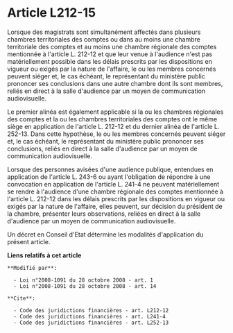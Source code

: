 # Article L212-15

Lorsque des magistrats sont simultanément affectés dans plusieurs chambres territoriales des comptes ou dans au moins une
chambre territoriale des comptes et au moins une chambre régionale des comptes mentionnée à l'article L. 212-12 et que leur
venue à l'audience n'est pas matériellement possible dans les délais prescrits par les dispositions en vigueur ou exigés par
la nature de l'affaire, le ou les membres concernés peuvent siéger et, le cas échéant, le représentant du ministère public
prononcer ses conclusions dans une autre chambre dont ils sont membres, reliés en direct à la salle d'audience par un moyen
de communication audiovisuelle. 

Le premier alinéa est également applicable si la ou les chambres régionales des comptes et la ou les chambres territoriales
des comptes ont le même siège en application de l'article L. 212-12 et du dernier alinéa de l'article L. 252-13. Dans cette
hypothèse, le ou les membres concernés peuvent siéger et, le cas échéant, le représentant du ministère public prononcer ses
conclusions, reliés en direct à la salle d'audience par un moyen de communication audiovisuelle. 

Lorsque des personnes avisées d'une audience publique, entendues en application de l'article L. 243-6 ou ayant l'obligation
de répondre à une convocation en application de l'article L. 241-4 ne peuvent matériellement se rendre à l'audience d'une
chambre régionale des comptes mentionnée à l'article L. 212-12 dans les délais prescrits par les dispositions en vigueur ou
exigés par la nature de l'affaire, elles peuvent, sur décision du président de la chambre, présenter leurs observations,
reliées en direct à la salle d'audience par un moyen de communication audiovisuelle. 

Un décret en Conseil d'Etat détermine les modalités d'application du présent article.

**Liens relatifs à cet article**

	**Modifié par**:

	  - Loi n°2008-1091 du 28 octobre 2008 - art. 1
	  - Loi n°2008-1091 du 28 octobre 2008 - art. 14

	**Cite**:

	  - Code des juridictions financières - art. L212-12
	  - Code des juridictions financières - art. L241-4
	  - Code des juridictions financières - art. L252-13
